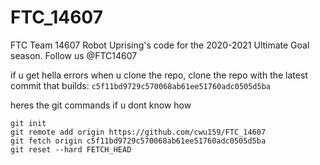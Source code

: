 # FTC_14607

FTC Team 14607 Robot Uprising's code for the 2020-2021 Ultimate Goal season.
Follow us @FTC14607

if u get hella errors when u clone the repo, clone the repo with the latest commit that builds:  ```c5f11bd9729c570068ab61ee51760adc0505d5ba```  

heres the git commands if u dont know how  
```
git init 
git remote add origin https://github.com/cwu159/FTC_14607
git fetch origin c5f11bd9729c570068ab61ee51760adc0505d5ba
git reset --hard FETCH_HEAD
```
